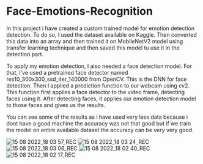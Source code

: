 # Face-Emotions-Recognition
In this project i have created a custom trained model for emotion detection detection. To do so, I used the dataset available on Kaggle. Then converted this data into an array and then trained it on MobileNetV2 model using transfer learning technique and then saved this model tu use it in the detection part.

To apply my emotion detection, I also needed a face detection model. For that, I’ve used a pretrained face detector named res10_300x300_ssd_iter_140000 from OpenCV. 
This is the DNN for face detection. Then I applied a prediction function to our webcam using cv2. This function first applies a face detector to the video frame, 
detecting faces using it. After detecting faces, it applies our emotion detection model to those faces and gives us the results.



You can see some of the results as i have used very less data because i dont have a good machine the accuracy was not that good but if we train the model on entire available dataset the accuracy can be very very good.

![15 08 2022_18 03 57_REC](https://user-images.githubusercontent.com/93977986/184638984-a3132892-3968-48d9-8a2d-7d77ffbecb90.png)
![15 08 2022_18 03 24_REC](https://user-images.githubusercontent.com/93977986/184638988-2c5bd9e1-a7ce-4fd1-8f2f-2c4f3bc8c451.png)
![15 08 2022_18 03 06_REC](https://user-images.githubusercontent.com/93977986/184638994-33044b75-d32a-4689-99c5-96c122a87715.png)
![15 08 2022_18 02 40_REC](https://user-images.githubusercontent.com/93977986/184638998-1aea54f5-b5cb-4129-ae0d-cb9b2e43669d.png)
![15 08 2022_18 02 17_REC](https://user-images.githubusercontent.com/93977986/184639001-df4b44ed-b4a2-4687-9dcb-30a2d4deaea6.png)
